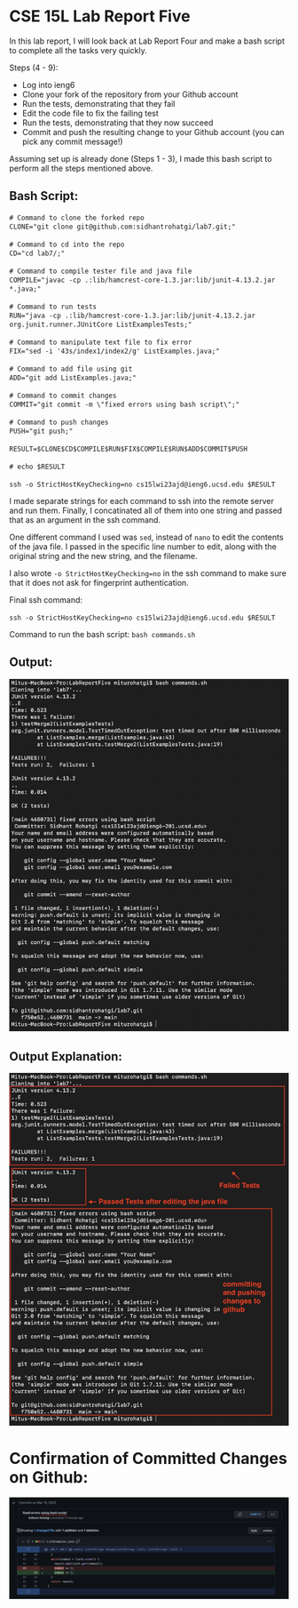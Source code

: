 # **CSE 15L Lab Report Five**

In this lab report, I will look back at Lab Report Four and make a bash script to complete all the tasks very quickly. 

Steps (4 - 9):

- Log into ieng6
- Clone your fork of the repository from your Github account
- Run the tests, demonstrating that they fail
- Edit the code file to fix the failing test
- Run the tests, demonstrating that they now succeed
- Commit and push the resulting change to your Github account (you can pick any commit message!)

Assuming set up is already done (Steps 1 - 3), I made this bash script to perform all the steps mentioned above.

## Bash Script:

```
# Command to clone the forked repo
CLONE="git clone git@github.com:sidhantrohatgi/lab7.git;"

# Command to cd into the repo
CD="cd lab7/;"

# Command to compile tester file and java file
COMPILE="javac -cp .:lib/hamcrest-core-1.3.jar:lib/junit-4.13.2.jar *.java;"

# Command to run tests
RUN="java -cp .:lib/hamcrest-core-1.3.jar:lib/junit-4.13.2.jar org.junit.runner.JUnitCore ListExamplesTests;"

# Command to manipulate text file to fix error
FIX="sed -i '43s/index1/index2/g' ListExamples.java;"

# Command to add file using git
ADD="git add ListExamples.java;"

# Command to commit changes
COMMIT="git commit -m \"fixed errors using bash script\";" 

# Command to push changes
PUSH="git push;"

RESULT=$CLONE$CD$COMPILE$RUN$FIX$COMPILE$RUN$ADD$COMMIT$PUSH

# echo $RESULT

ssh -o StrictHostKeyChecking=no cs15lwi23ajd@ieng6.ucsd.edu $RESULT
```

I made separate strings for each command to ssh into the remote server and run them. Finally, I concatinated all of them into one string and passed that as an argument in the ssh command. 

One different command I used was `sed`, instead of `nano` to edit the contents of the java file. I passed in the specific line number to edit, along with the original string and the new string, and the filename. 

I also wrote `-o StrictHostKeyChecking=no` in the ssh command to make sure that it does not ask for fingerprint authentication.

Final ssh command:

`ssh -o StrictHostKeyChecking=no cs15lwi23ajd@ieng6.ucsd.edu $RESULT`

Command to run the bash script:
`bash commands.sh`

## Output:

![Image](Screenshots/output.png)


## Output Explanation:

![Image](Screenshots/markedoutput.jpeg)




# Confirmation of Committed Changes on Github:

![Image](Screenshots/confirm.png)
